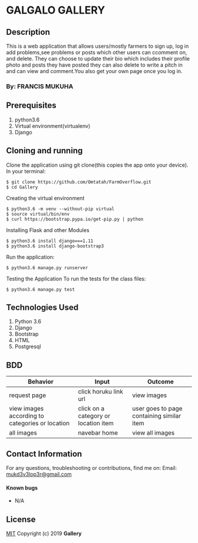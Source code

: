 # GALGALO GALLERY

## Description
This is a web application that allows users/mostly farmers to sign up, log in add problems,see problems or posts which other users can ccomment on, and delete. They can choose to update  their bio which includes their profile photo and posts they have posted they can also delete to write a pitch in and can view and comment.You also get your own page once you log in.

### By: FRANCIS MUKUHA

## Prerequisites
1. python3.6
2. Virtual environment(virtualenv)
3. Django

## Cloning and running
Clone the application using git clone(this copies the app onto your device). In your terminal:

    $ git clone https://github.com/Omtatah/FarmOverflow.git
    $ cd Gallery
    
Creating the virtual environment

    $ python3.6 -m venv --without-pip virtual
    $ source virtual/bin/env
    $ curl https://bootstrap.pypa.io/get-pip.py | python
    
Installing Flask and other Modules

    $ python3.6 install django===1.11
    $ python3.6 install django-bootstrap3
    
Run the application:

    $ python3.6 manage.py runserver
    
Testing the Application
To run the tests for the class files:

    $ python3.6 manage.py test
    
## Technologies Used
1. Python 3.6
2. Django
3. Bootstrap
4. HTML
5. Postgresql

## BDD
| Behavior           | Input                 | Outcome                            |
| -------------------|-----------------------| -----------------------------------|
| request page       | click horuku link url | view images          |
|view images according to categories or location| click on a category or location item   |    user goes to page containing similar item    |                      
|all images        | navebar home  | view all images          |
## Contact Information
For any questions, troubleshooting or contributions, find me on:
Email: mukd3v3lop3r@gmail.com

#### Known bugs
 - N/A

## License
[MIT](./License)
 Copyright (c) 2019 **Gallery**
